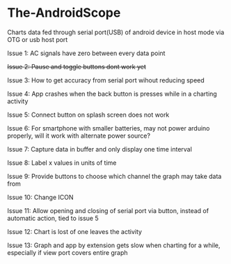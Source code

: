 # The-AndroidScope
Charts data fed through serial port(USB)  of android device in host mode via OTG or usb host port



<p>Issue 1:  AC signals have zero between every data point</p>
<p><strike>Issue 2:  Pause and toggle buttons dont work yet</strike></p>
<p>Issue 3:  How to get accuracy from serial port wihout reducing speed</p>
<p>Issue 4:  App crashes when the back button is presses while in a charting activity</p>
<p>Issue 5:  Connect button on splash screen does not work</p>
<p>Issue 6:  For smartphone with smaller batteries, may not power arduino properly, will it work with alternate power source?</p>
<p>Issue 7:  Capture data in buffer and only display one time interval</p>
<p>Issue 8:  Label x values in units of time</p>
<p>Issue 9:  Provide buttons to choose which channel the graph may take data from</p>
<p>Issue 10: Change ICON</p>
<p>Issue 11: Allow opening and closing of serial port via button, instead of automatic action, tied to issue 5</p>
<p>Issue 12: Chart is lost of one leaves the activity</p>
<p>Issue 13: Graph and app by extension gets slow when charting for a while, especially if view port covers entire graph</p>
